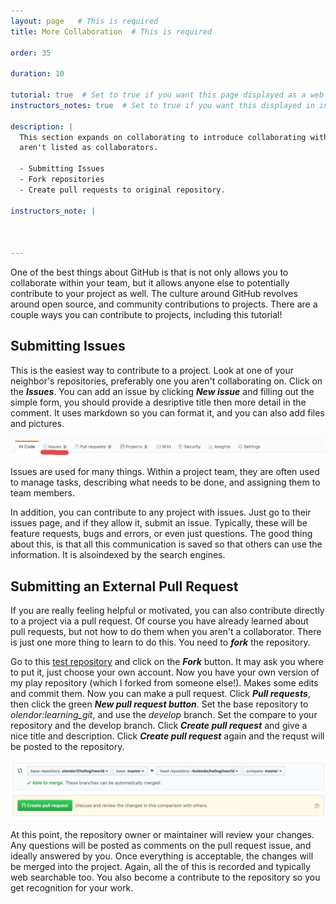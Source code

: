 ```yaml
---
layout: page   # This is required
title: More Collaboration  # This is required

order: 35

duration: 10

tutorial: true  # Set to true if you want this page displayed as a web page
instructors_notes: true  # Set to true if you want this displayed in instructors notes

description: |
  This section expands on collaborating to introduce collaborating with people even if they
  aren't listed as collaborators.
  
  - Submitting Issues
  - Fork repositories
  - Create pull requests to original repository.

instructors_note: |



---
```


One of the best things about GitHub is that is not only allows you to collaborate within your team, but it allows anyone else
to potentially contribute to your project as well. The culture around GitHub revolves around open source, and community 
contributions to projects. There are a couple ways you can contribute to projects, including this tutorial!

## Submitting Issues

This is the easiest way to contribute to a project. Look at one of your neighbor's repositories, preferably one you aren't collaborating on.
Click on the **_Issues_**. You can add an issue by clicking **_New issue_** and filling out the simple form, you should provide a desriptive title
then more detail in the comment. It uses markdown so you can format it, and you can also add files and pictures.

<img src="/assets/img/more_collaboration/issues_tab.png" alt="Issues tab shown on tab bar." width="900">

Issues are used for many things. Within a project team, they are often used to manage tasks, describing what needs to be done, and assigning them 
to team members. 

In addition, you can contribute to any project with issues. Just go to their issues page, and if they allow it, submit an issue. Typically,
these will be feature requests, bugs and errors, or even just questions. The good thing about this, is that all this communication is saved so that others can use the information. It
is alsoindexed by the search engines.

## Submitting an External Pull Request

If you are really feeling helpful or motivated, you can also contribute directly to a project via a pull request. Of course you have already learned 
about pull requests, but not how to do them when you aren't a collaborator. There is just one more thing to learn to do this. You need to **_fork_** the repository.

Go to this [test repository](https://github.com/olendorf/hellogitworld.git) and click on the **_Fork_** button. It may ask you where to put it, 
just choose your own account. Now you have your own version of my play repository (which I forked from someone else!). Makes some edits and commit them. 
Now you can make a pull request. Click **_Pull requests_**, then click the green **_New pull request button_**. Set the base repository to *olendor:learning_git*, and 
use the *develop* branch. Set the compare to your repository and the develop branch. Click **_Create pull request_** and give a nice title and description. Click  **_Create pull request_** again 
and the requst will be posted to the repository. 

<img src="/assets/img/more_collaboration/pull_fork.png" alt="Screen shot for creating a pull request to an external repo." width="900" />

At this point, the repository owner or maintainer will review your changes. Any questions will be posted as comments on the pull request issue, and ideally answered by you. Once everything is
acceptable, the changes will be merged into the project. Again, all the of this is recorded and typically web searchable too. You also become a contribute to the repository so you get
recognition for your work.

